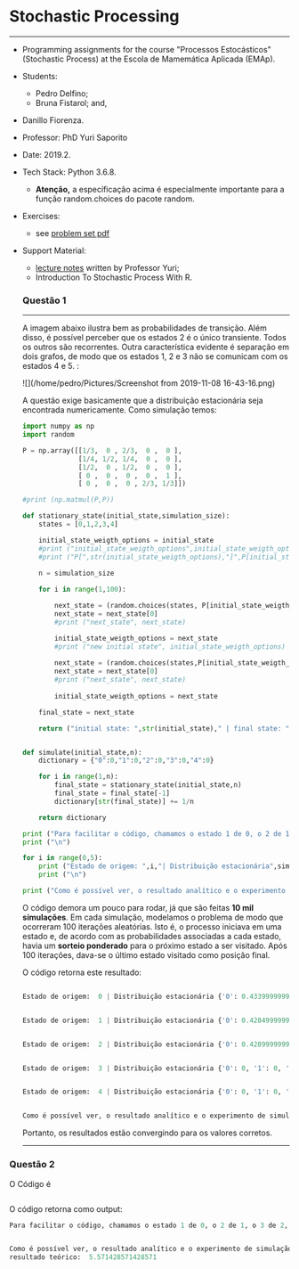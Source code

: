 # Stochastic Processing   
---

 + Programming assignments for the course "Processos Estocásticos" (Stochastic Process) at the Escola de Mamemática Aplicada (EMAp). 

 + Students: 
   - Pedro Delfino; 
   - Bruna Fistarol; and,
- Danillo Fiorenza.
   
 + Professor: PhD Yuri Saporito

 + Date: 2019.2.

 + Tech Stack: Python 3.6.8.  

    + **Atenção,** a específicação acima é especialmente importante para a função random.choices do pacote random. 

 + Exercises: 
   
   - see [problem set pdf](https://github.com/pdelfino/stochastic-process/blob/master/problem-set.pdf)
   
 + Support Material:

    +  [lecture notes](https://drive.google.com/file/d/0BwDJjYFvJgwNZFk1dmFKeExKblU/view) written by Professor Yuri; 
    + Introduction To Stochastic Process With R.

   

   ### Questão 1

   ----

   A imagem abaixo ilustra bem as probabilidades de transição. Além disso, é possível perceber que os estados 2 é o único transiente. Todos os outros são recorrentes.  Outra característica evidente é separação em dois grafos, de modo que os estados 1, 2 e 3 não se comunicam com os estados 4 e 5.                                                               : 

   ![](/home/pedro/Pictures/Screenshot from 2019-11-08 16-43-16.png)

   A questão exige basicamente que a distribuição estacionária seja encontrada numericamente. Como simulação temos:

   

   ```python
   import numpy as np
   import random
   
   P = np.array([[1/3,  0 , 2/3,  0 ,  0 ],
                 [1/4, 1/2, 1/4,  0 ,  0 ],
                 [1/2,  0 , 1/2,  0 ,  0 ],
                 [ 0 ,  0 ,  0 ,  0 ,  1 ],
                 [ 0 ,  0 ,  0 , 2/3, 1/3]])
   
   #print (np.matmul(P,P))
   
   def stationary_state(initial_state,simulation_size):
       states = [0,1,2,3,4]
   
       initial_state_weigth_options = initial_state 
       #print ("initial_state_weigth_options",initial_state_weigth_options)
       #print ("P[",str(initial_state_weigth_options),"]",P[initial_state_weigth_options])
   
       n = simulation_size
       
       for i in range(1,100):
   
           next_state = (random.choices(states, P[initial_state_weigth_options]))
           next_state = next_state[0]
           #print ("next_state", next_state)
   
           initial_state_weigth_options = next_state
           #print ("new initial state", initial_state_weigth_options)
           
           next_state = (random.choices(states,P[initial_state_weigth_options]))
           next_state = next_state[0]
           #print ("next_state", next_state)
           
           initial_state_weigth_options = next_state
   
       final_state = next_state
   
       return ("initial state: ",str(initial_state)," | final state: ",str(final_state))
   
   
   def simulate(initial_state,n):
       dictionary = {"0":0,"1":0,"2":0,"3":0,"4":0}
   
       for i in range(1,n):
           final_state = stationary_state(initial_state,n)
           final_state = final_state[-1]
           dictionary[str(final_state)] += 1/n
   
       return dictionary
   
   print ("Para facilitar o código, chamamos o estado 1 de 0, o 2 de 1, o 3 de 2, o 4 de 3 e o 5 de 4. Assim, o novo nome do estado coincide com seu índice na matriz. Dessa forma, usando a nova nomenclatura, temos:")
   print ("\n")
   
   for i in range(0,5):
       print ("Estado de origem: ",i,"| Distribuição estacionária",simulate(i,10000))
       print ("\n")
   
   print ("Como é possível ver, o resultado analítico e o experimento de simulação computacional são convergentes.")
   
   ```

   

   O código demora um pouco para rodar, já que são feitas **10 mil simulações**. Em cada simulação, modelamos o problema de modo que ocorreram 100 iterações aleatórias. Isto é, o processo iniciava em uma estado e, de acordo com as probabilidades associadas a cada estado, havia um **sorteio ponderado** para o próximo estado a ser visitado. Após 100 iterações, dava-se o último estado visitado como posição final.

   

   O código retorna este resultado:

   ```python
   
   Estado de origem:  0 | Distribuição estacionária {'0': 0.4339999999999685, '1': 0, '2': 0.565899999999954, '3': 0, '4': 0}
   
   
   Estado de origem:  1 | Distribuição estacionária {'0': 0.42849999999996913, '1': 0, '2': 0.5713999999999534, '3': 0, '4': 0}
   
   
   Estado de origem:  2 | Distribuição estacionária {'0': 0.4289999999999691, '1': 0, '2': 0.5708999999999534, '3': 0, '4': 0}
   
   
   Estado de origem:  3 | Distribuição estacionária {'0': 0, '1': 0, '2': 0, '3': 0.4077999999999714, '4': 0.5920999999999511}
   
   
   Estado de origem:  4 | Distribuição estacionária {'0': 0, '1': 0, '2': 0, '3': 0.3960999999999727, '4': 0.6037999999999498}
   
   
   Como é possível ver, o resultado analítico e o experimento de simulação computacional são convergentes.
   
   ```

   

   Portanto, os resultados estão convergindo para os valores corretos.

   ----

   

### Questão 2

O Código é 

```python

```





O código retorna como output:


```python
Para facilitar o código, chamamos o estado 1 de 0, o 2 de 1, o 3 de 2, o 4 de 3 e o 5 de 4. Assim, o novo nome do estado coincide com seu índice na matriz. Dessa forma, usando a nova nomenclatura, temos:


Como é possível ver, o resultado analítico e o experimento de simulação computacional são convergentes.
resultado teórico:  5.571428571428571
```



